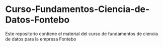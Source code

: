 # Curso-Fundamentos-Ciencia-de-Datos-Fontebo
Este repositorio contiene el material del curso de fundamentos de ciencia de datos para la empresa Fontebo
